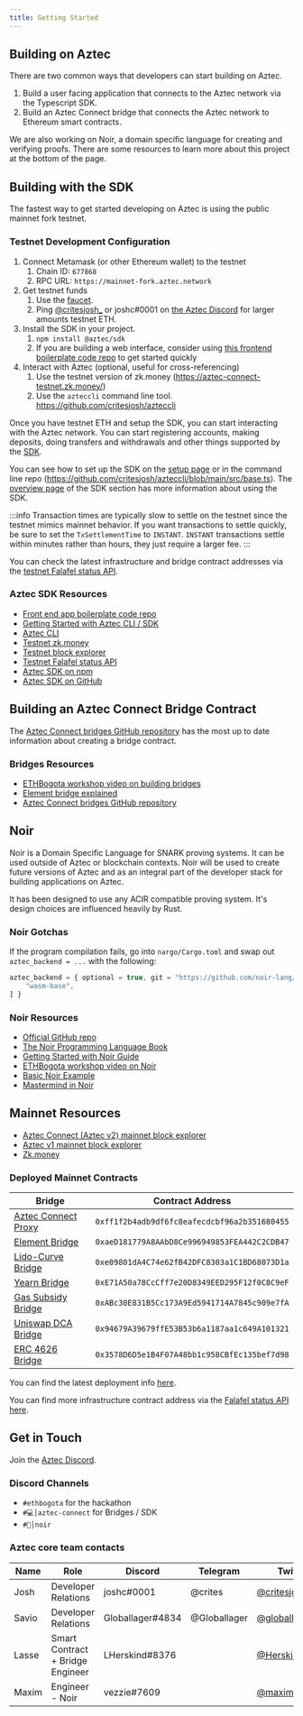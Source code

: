 ```yaml
---
title: Getting Started
---
```


## Building on Aztec

There are two common ways that developers can start building on Aztec.

1. Build a user facing application that connects to the Aztec network via the Typescript SDK.
2. Build an Aztec Connect bridge that connects the Aztec network to Ethereum smart contracts.

We are also working on Noir, a domain specific language for creating and verifying proofs. There are some resources to learn more about this project at the bottom of the page.

## Building with the SDK

The fastest way to get started developing on Aztec is using the public mainnet fork testnet.

### Testnet Development Configuration

1. Connect Metamask (or other Ethereum wallet) to the testnet
   1. Chain ID: `677868`
   2. RPC URL: `https://mainnet-fork.aztec.network`
2. Get testnet funds
   1. Use the [faucet](https://aztec-connect-dev-faucet.aztec.network/).
   2. Ping [@critesjosh_](https://twitter.com/critesjosh_) or joshc#0001 on [the Aztec Discord](https://discord.com/invite/aztec) for larger amounts testnet ETH.
3. Install the SDK in your project.
   1. `npm install @aztec/sdk`
   2. If you are building a web interface, consider using [this frontend boilerplate code repo](https://github.com/joss-aztec/cra4-aztec-sdk-starter) to get started quickly
4. Interact with Aztec (optional, useful for cross-referencing)
   1. Use the testnet version of zk.money (https://aztec-connect-testnet.zk.money/)
   2. Use the `azteccli` command line tool. https://github.com/critesjosh/azteccli

Once you have testnet ETH and setup the SDK, you can start interacting with the Aztec network. You can start registering accounts, making deposits, doing transfers and withdrawals and other things supported by the [SDK](../sdk/overview.md).

You can see how to set up the SDK on the [setup page](../sdk/usage/setup.mdx) or in the command line repo (https://github.com/critesjosh/azteccli/blob/main/src/base.ts). The [overview page](../sdk/overview.md) of the SDK section has more information about using the SDK.

:::info
Transaction times are typically slow to settle on the testnet since the testnet mimics mainnet behavior. If you want transactions to settle quickly, be sure to set the `TxSettlementTime` to `INSTANT`. `INSTANT` transactions settle within minutes rather than hours, they just require a larger fee.
:::

You can check the latest infrastructure and bridge contract addresses via the [testnet Falafel status API](https://api.aztec.network/aztec-connect-testnet/falafel/status).

### Aztec SDK Resources

- [Front end app boilerplate code repo](https://github.com/joss-aztec/cra4-aztec-sdk-starter)
- [Getting Started with Aztec CLI / SDK](https://hackmd.io/NOtgWFSxS-Ko5mLlqt5GRw)
- [Aztec CLI](https://github.com/critesjosh/azteccli)
- [Testnet zk.money](https://aztec-connect-testnet.zk.money/)
- [Testnet block explorer](https://aztec-connect-testnet-explorer.aztec.network/)
- [Testnet Falafel status API](https://api.aztec.network/aztec-connect-testnet/falafel/status)
- [Aztec SDK on npm](https://www.npmjs.com/package/@aztec/sdk)
- [Aztec SDK on GitHub](https://github.com/AztecProtocol/aztec-connect/tree/master/sdk)

## Building an Aztec Connect Bridge Contract

The [Aztec Connect bridges GitHub repository](https://github.com/AztecProtocol/aztec-connect-bridges) has the most up to date information about creating a bridge contract.

### Bridges Resources

- [ETHBogota workshop video on building bridges](https://youtu.be/029Vm6PAnrM?t=1822)
- [Element bridge explained](https://hackmd.io/@aztec-network/SJ7-6Rbfq)
- [Aztec Connect bridges GitHub repository](https://github.com/AztecProtocol/aztec-connect-bridges)

## Noir

Noir is a Domain Specific Language for SNARK proving systems. It can be used outside of Aztec or blockchain contexts. Noir will be used to create future versions of Aztec and as an integral part of the developer stack for building applications on Aztec.

It has been designed to use any ACIR compatible proving system. It's design choices are influenced heavily by Rust.

### Noir Gotchas

If the program compilation fails, go into `nargo/Cargo.toml` and swap out `aztec_backend = ...` with the following:

```js title="nargo/Cargo.toml"
aztec_backend = { optional = true, git = "https://github.com/noir-lang/aztec_backend", rev = "d91c69f2137777cec37f692f98d075ae10e7a584", default-features = false, features = [
    "wasm-base",
] }
```

### Noir Resources

- [Official GitHub repo](https://github.com/noir-lang/noir)
- [The Noir Programming Language Book](https://noir-lang.github.io/book/index.html)
- [Getting Started with Noir Guide](https://hackmd.io/8jmyfuuTRWKr2w6rxr8HBw)
- [ETHBogota workshop video on Noir](https://youtu.be/029Vm6PAnrM?t=2872)
- [Basic Noir Example](https://github.com/vezenovm/basic_mul_noir_example)
- [Mastermind in Noir](https://github.com/vezenovm/mastermind-noir)

## Mainnet Resources

- [Aztec Connect (Aztec v2) mainnet block explorer](https://aztec-connect-prod-explorer.aztec.network/)
- [Aztec v1 mainnet block explorer](https://explorer.aztec.network)
- [Zk.money](https://zk.money)

### Deployed Mainnet Contracts

| Bridge | Contract Address |
| --- | --- |
| [Aztec Connect Proxy](https://etherscan.io/address/0xff1f2b4adb9df6fc8eafecdcbf96a2b351680455#code) |`0xff1f2b4adb9df6fc8eafecdcbf96a2b351680455` |
| [Element Bridge](https://etherscan.io/address/0xaeD181779A8AAbD8Ce996949853FEA442C2CDB47#code) | `0xaeD181779A8AAbD8Ce996949853FEA442C2CDB47` |
| [Lido-Curve Bridge](https://etherscan.io/address/0xe09801dA4C74e62fB42DFC8303a1C1BD68073D1a#code) | `0xe09801dA4C74e62fB42DFC8303a1C1BD68073D1a` |
| [Yearn Bridge](https://etherscan.io/address/0xE71A50a78CcCff7e20D8349EED295F12f0C8C9eF#code) | `0xE71A50a78CcCff7e20D8349EED295F12f0C8C9eF` |
| [Gas Subsidy Bridge](https://etherscan.io/address/0xABc30E831B5Cc173A9Ed5941714A7845c909e7fA#code) | `0xABc30E831B5Cc173A9Ed5941714A7845c909e7fA` |
| [Uniswap DCA Bridge](https://etherscan.io/address/0x94679A39679ffE53B53b6a1187aa1c649A101321#code) | `0x94679A39679ffE53B53b6a1187aa1c649A101321` |
| [ERC 4626 Bridge](https://etherscan.io/address/0x3578D6D5e1B4F07A48bb1c958CBfEc135bef7d98#code) | `0x3578D6D5e1B4F07A48bb1c958CBfEc135bef7d98` |

You can find the latest deployment info [here](https://github.com/AztecProtocol/aztec-connect-bridges/blob/master/deployments/mainnet.json).

You can find more infrastructure contract address via the [Falafel status API here](https://api.aztec.network/falafel-mainnet/status).

## Get in Touch

Join the [Aztec Discord](https://discord.gg/aztec).

### Discord Channels

- `#ethbogota` for the hackathon
- `#💻│aztec-connect` for Bridges / SDK
- `#🖤│noir`

### Aztec core team contacts

| Name | Role | Discord | Telegram | Twitter | Email |
| --- | ---- | --- | --- | --- | --- |
| Josh | Developer Relations | joshc#0001 | @crites | [@critesjosh_](https://twitter.com/critesjosh_) | josh@aztecprotocol.com |
| Savio | Developer Relations | Globallager#4834 | @Globallager | [@globallager](https://twitter.com/globallager) | savio@aztecprotocol.com |
| Lasse | Smart Contract + Bridge Engineer | LHerskind#8376 | | [@HerskindLasse](https://twitter.com/herskindlasse) |lasse@aztecprotocol.com |
| Maxim | Engineer - Noir | vezzie#7609 | | [@maximvezenov](https://twitter.com/maximvezenov) | maxim@aztecprotocol.com |
